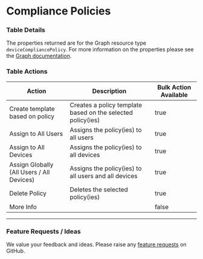 # Compliance Policies

### Table Details

The properties returned are for the Graph resource type `deviceCompliancePolicy`. For more information on the properties please see the [Graph documentation](https://learn.microsoft.com/en-us/graph/api/resources/intune-shared-devicecompliancepolicy?view=graph-rest-beta#properties).

### Table Actions

<table><thead><tr><th>Action</th><th>Description</th><th data-type="checkbox">Bulk Action Available</th></tr></thead><tbody><tr><td>Create template based on policy</td><td>Creates a policy template based on the selected policy(ies)</td><td>true</td></tr><tr><td>Assign to All Users</td><td>Assigns the policy(ies) to all users</td><td>true</td></tr><tr><td>Assign to All Devices</td><td>Assigns the policy(ies) to all devices</td><td>true</td></tr><tr><td>Assign Globally (All Users / All Devices)</td><td>Assigns the policy(ies) to all users and all devices</td><td>true</td></tr><tr><td>Delete Policy</td><td>Deletes the selected policy(ies)</td><td>true</td></tr><tr><td>More Info</td><td></td><td>false</td></tr></tbody></table>

***

### Feature Requests / Ideas

We value your feedback and ideas. Please raise any [feature requests](https://github.com/KelvinTegelaar/CIPP/issues/new?assignees=\&labels=enhancement%2Cno-priority\&projects=\&template=feature.yml\&title=%5BFeature+Request%5D%3A+) on GitHub.
